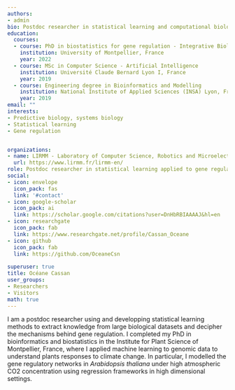```yaml
---
authors:
- admin
bio: Postdoc researcher in statistical learning and computational biology
education:
  courses:
  - course: PhD in biostatistics for gene regulation - Integrative Biology, Diversity and Plant Improvement
    institution: University of Montpellier, France
    year: 2022
  - course: MSc in Computer Science - Artificial Intelligence
    institution: Université Claude Bernard Lyon I, France
    year: 2019
  - course: Engineering degree in Bioinformatics and Modelling
    institution: National Institute of Applied Sciences (INSA) Lyon, France
    year: 2019
email: ""
interests:
- Predictive biology, systems biology
- Statistical learning
- Gene regulation


organizations:
- name: LIRMM - Laboratory of Computer Science, Robotics and Microelectronics of Montpellier 
  url: https://www.lirmm.fr/lirmm-en/
role: Postdoc researcher in statistical learning applied to gene regulation
social:
- icon: envelope
  icon_pack: fas
  link: '#contact'
- icon: google-scholar
  icon_pack: ai
  link: https://scholar.google.com/citations?user=DnHbRBIAAAAJ&hl=en
- icon: researchgate
  icon_pack: fab
  link: https://www.researchgate.net/profile/Cassan_Oceane
- icon: github
  icon_pack: fab
  link: https://github.com/OceaneCsn
  
superuser: true
title: Océane Cassan
user_groups:
- Researchers
- Visitors
math: true
---
```


I am a postdoc researcher using and developping statistical learning methods to extract knowledge from large biological datasets and decipher the mechanisms behind gene regulation. I completed my PhD in bioinformatics and biostatistics in the Institute for Plant Science of Montpellier, France, where I applied machine learning to genomic data to understand plants responses to climate change. In particular, I modelled the gene regulatory networks in *Arabidopsis thaliana* under high atmospheric CO2 concentration using regression frameworks in high dimensional settings.